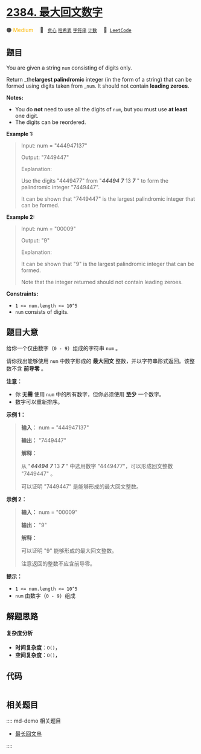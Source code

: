 # [2384. 最大回文数字](https://leetcode.com/problems/largest-palindromic-number)

🟠 <font color=#ffb800>Medium</font>&emsp; 🔖&ensp; [`贪心`](/leetcode/outline/tag/greedy.md) [`哈希表`](/leetcode/outline/tag/hash-table.md) [`字符串`](/leetcode/outline/tag/string.md) [`计数`](/leetcode/outline/tag/counting.md)&emsp; 🔗&ensp;[`LeetCode`](https://leetcode.com/problems/largest-palindromic-number)


## 题目

You are given a string `num` consisting of digits only.

Return _the**largest palindromic** integer (in the form of a string) that can
be formed using digits taken from _`num`. It should not contain **leading
zeroes**.

**Notes:**

  * You do **not** need to use all the digits of `num`, but you must use **at least** one digit.
  * The digits can be reordered.



**Example 1:**

> Input: num = "444947137"
> 
> Output: "7449447"
> 
> Explanation: 
> 
> Use the digits "4449477" from "_**44494**_ _**7**_ 13 _**7**_ " to form the palindromic integer "7449447".
> 
> It can be shown that "7449447" is the largest palindromic integer that can be formed.

**Example 2:**

> Input: num = "00009"
> 
> Output: "9"
> 
> Explanation: 
> 
> It can be shown that "9" is the largest palindromic integer that can be formed.
> 
> Note that the integer returned should not contain leading zeroes.

**Constraints:**

  * `1 <= num.length <= 10^5`
  * `num` consists of digits.


## 题目大意

给你一个仅由数字（`0 - 9`）组成的字符串 `num` 。

请你找出能够使用 `num` 中数字形成的 **最大回文** 整数，并以字符串形式返回。该整数不含 **前导零** 。

**注意：**

  * 你 **无需** 使用 `num` 中的所有数字，但你必须使用 **至少** 一个数字。
  * 数字可以重新排序。



**示例 1：**

> 
> 
> 
> 
> 
> **输入：** num = "444947137"
> 
> **输出：** "7449447"
> 
> **解释：**
> 
> 从 "_**44494**_ _**7**_ 13 _**7**_ " 中选用数字 "4449477"，可以形成回文整数 "7449447" 。
> 
> 可以证明 "7449447" 是能够形成的最大回文整数。
> 
> 

**示例 2：**

> 
> 
> 
> 
> 
> **输入：** num = "00009"
> 
> **输出：** "9"
> 
> **解释：**
> 
> 可以证明 "9" 能够形成的最大回文整数。
> 
> 注意返回的整数不应含前导零。
> 
> 



**提示：**

  * `1 <= num.length <= 10^5`
  * `num` 由数字（`0 - 9`）组成


## 解题思路

#### 复杂度分析

- **时间复杂度**：`O()`，
- **空间复杂度**：`O()`，

## 代码

```javascript

```

## 相关题目

:::: md-demo 相关题目
- [最长回文串](https://leetcode.com/problems/longest-palindrome)

::::
